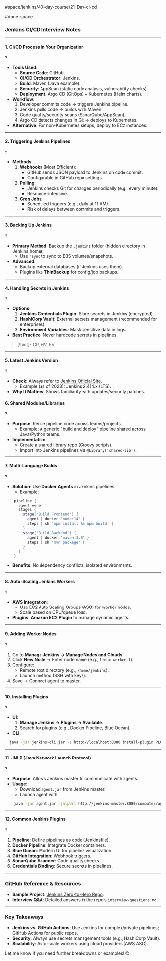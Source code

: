 #space/jenkins/40-day-course/21-Day-ci-cd 

#done-space 

### **Jenkins CI/CD Interview Notes**  

---

#### **1. CI/CD Process in Your Organization**
?
- **Tools Used**:
  - **Source Code**: GitHub.
  - **CI/CD Orchestrator**: Jenkins.
  - **Build**: Maven (Java example).
  - **Security**: AppScan (static code analysis, vulnerability checks).
  - **Deployment**: Argo CD (GitOps) + Kubernetes (Helm charts).
- **Workflow**:
  1. Developer commits code → triggers Jenkins pipeline.
  2. Jenkins pulls code → builds with Maven.
  3. Code quality/security scans (SonarQube/AppScan).
  4. Argo CD detects changes in Git → deploys to Kubernetes.
- **Alternative**: For non-Kubernetes setups, deploy to EC2 instances.
<!--SR:!2025-05-04,1,190-->

---

#### **2. Triggering Jenkins Pipelines**
?
- **Methods**:
  1. **Webhooks** (Most Efficient):
     - GitHub sends JSON payload to Jenkins on code commit.
     - Configurable in GitHub repo settings.
  2. **Polling**:
     - Jenkins checks Git for changes periodically (e.g., every minute).
     - Resource-intensive.
  3. **Cron Jobs**:
     - Scheduled triggers (e.g., daily at 11 AM).
     - Risk of delays between commits and triggers.
<!--SR:!2025-05-04,1,130-->

---

#### **3. Backing Up Jenkins**
?
- **Primary Method**: Backup the `.jenkins` folder (hidden directory in Jenkins home).
  - Use `rsync` to sync to EBS volumes/snapshots.
- **Advanced**:
  - Backup external databases (if Jenkins uses them).
  - Plugins like **ThinBackup** for config/job backups.
<!--SR:!2025-05-04,1,130-->

---

#### **4. Handling Secrets in Jenkins**
?
- **Options**:
  1. **Jenkins Credentials Plugin**: Store secrets in Jenkins (encrypted).
  2. **HashiCorp Vault**: External secrets management (recommended for enterprises).
  3. **Environment Variables**: Mask sensitive data in logs.
- **Best Practice**: Never hardcode secrets in pipelines.
>[!hint]- CP, HV, EV
<!--SR:!2025-05-04,1,130-->

---

#### **5. Latest Jenkins Version**
?
- **Check**: Always refer to [Jenkins Official Site](https://www.jenkins.io/).
  - Example (as of 2023): Jenkins 2.414.x (LTS).
- **Why It Matters**: Shows familiarity with updates/security patches.
<!--SR:!2025-05-06,3,230-->



#### **6. Shared Modules/Libraries**
?
- **Purpose**: Reuse pipeline code across teams/projects.
  - Example: A generic "build and deploy" pipeline shared across Java/Python teams.
- **Implementation**:
  - Create a shared library repo (Groovy scripts).
  - Import into Jenkins pipelines via `@Library('shared-lib')`.
<!--SR:!2025-05-04,1,190-->

---

#### **7. Multi-Language Builds**
?
- **Solution**: Use **Docker Agents** in Jenkins pipelines.
  - Example:
```groovy
    pipeline {  
      agent none  
      stages {  
        stage('Build Frontend') {  
          agent { docker 'node:14' }  
          steps { sh 'npm install && npm build' }  
        }  
        stage('Build Backend') {  
          agent { docker 'maven:3.8' }  
          steps { sh 'mvn package' }  
        }  
      }  
    }  
```
- **Benefits**: No dependency conflicts, isolated environments.
<!--SR:!2025-05-04,1,190-->

---

#### **8. Auto-Scaling Jenkins Workers**
?
- **AWS Integration**:
  - Use EC2 Auto Scaling Groups (ASG) for worker nodes.
  - Scale based on CPU/queue load.
- **Plugins**: **Amazon EC2 Plugin** to manage dynamic agents.
<!--SR:!2025-05-04,1,190-->

---

#### **9. Adding Worker Nodes**
?
1. Go to **Manage Jenkins → Manage Nodes and Clouds**.
2. Click **New Node** → Enter node name (e.g., `linux-worker-1`).
3. Configure:
   - Remote root directory (e.g., `/home/jenkins`).
   - Launch method (SSH with keys).
4. Save → Connect agent to master.
<!--SR:!2025-05-04,1,130-->

---

#### **10. Installing Plugins**
?
- **UI**:
  1. **Manage Jenkins → Plugins → Available**.
  2. Search for plugins (e.g., Docker Pipeline, Blue Ocean).
- **CLI**:
```bash
  java -jar jenkins-cli.jar -s http://localhost:8080 install-plugin PLUGIN_NAME  
```
<!--SR:!2025-05-04,1,190-->

---

#### **11. JNLP (Java Network Launch Protocol)**
?
- **Purpose**: Allows Jenkins master to communicate with agents.
- **Usage**:
  - Download `agent.jar` from Jenkins master.
  - Launch agent with:
```bash
    java -jar agent.jar -jnlpUrl http://jenkins-master:8080/computer/agent-name/jenkins-agent.jnlp -secret AGENT_SECRET  
```
<!--SR:!2025-05-04,1,130-->

---

#### **12. Common Jenkins Plugins**
?
1. **Pipeline**: Define pipelines as code (Jenkinsfile).
2. **Docker Pipeline**: Integrate Docker containers.
3. **Blue Ocean**: Modern UI for pipeline visualization.
4. **GitHub Integration**: Webhook triggers.
5. **SonarQube Scanner**: Code quality checks.
6. **Credentials Binding**: Secure secrets in pipelines.
<!--SR:!2025-05-04,1,130-->

---

### **GitHub Reference & Resources**  
- **Sample Project**: [Jenkins Zero-to-Hero Repo](https://github.com/Abhishek-DevOps/Jenkins-Zero-to-Hero).  
- **Interview Q&A**: Detailed answers in the repo’s `interview-questions.md`.  

---

### **Key Takeaways**  
- **Jenkins vs. GitHub Actions**: Use Jenkins for complex/private pipelines; GitHub Actions for public repos.  
- **Security**: Always use secrets management tools (e.g., HashiCorp Vault).  
- **Scalability**: Auto-scale workers using cloud providers (AWS ASG).  

Let me know if you need further breakdowns or examples! 😊